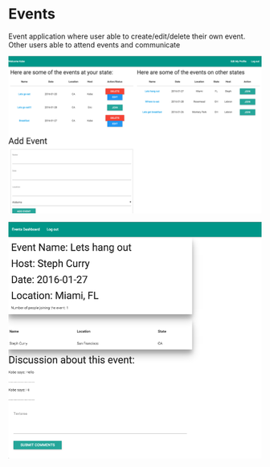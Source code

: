 # Events

Event application where user able to create/edit/delete their own event. Other users able to attend events and communicate

![Alt text](/images/event.png?raw=true "Profile Page")

![Alt text](/images/event1.png?raw=true "Event Page")